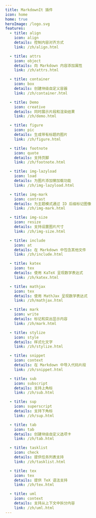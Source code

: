 ```yaml
---
title: MarkdownIt 插件
icon: home
home: true
heroImage: /logo.svg
features:
  - title: align
    icon: align
    details: 控制内容对齐方式
    link: /zh/align.html

  - title: attrs
    icon: object
    details: 向 Markdown 内容添加属性
    link: /zh/attrs.html

  - title: container
    icon: box
    details: 创建块级自定义容器
    link: /zh/container.html

  - title: Demo
    icon: creative
    details: 同时展示片段和渲染结果
    link: /zh/demo.html

  - title: figure
    icon: pic
    details: 生成带有标题的图片
    link: /zh/figure.html

  - title: footnote
    icon: quote
    details: 支持页脚
    link: /zh/footnote.html

  - title: img-lazyload
    icon: load
    details: 为图片添加懒加载功能
    link: /zh/img-lazyload.html

  - title: img-mark
    icon: contrast
    details: 为主题模式通过 ID 后缀标记图像
    link: /zh/img-mark.html

  - title: img-size
    icon: resize
    details: 支持设置图片尺寸
    link: /zh/img-size.html

  - title: include
    icon: at
    details: 在 Markdown 中包含其他文件
    link: /zh/include.html

  - title: katex
    icon: tex
    details: 使用 KaTeX 呈现数学表达式
    link: /zh/katex.html

  - title: mathjax
    icon: tex
    details: 使用 MathJax 呈现数学表达式
    link: /zh/mathjax.html

  - title: mark
    icon: write
    details: 标记和突出显示内容
    link: /zh/mark.html

  - title: stylize
    icon: style
    details: 样式化文字
    link: /zh/stylize.html

  - title: snippet
    icon: context
    details: 在 Markdown 中导入代码片段
    link: /zh/snippet.html

  - title: sub
    icon: subscript
    details: 支持上角标
    link: /zh/sub.html

  - title: sup
    icon: superscript
    details: 支持下角标
    link: /zh/sup.html

  - title: tab
    icon: tab
    details: 创建块级自定义选项卡
    link: /zh/tab.html

  - title: tasklist
    icon: check
    details: 提供任务列表支持
    link: /zh/tasklist.html

  - title: tex
    icon: tex
    details: 提供 TeX 语法支持
    link: /zh/tex.html

  - title: uml
    icon: context
    details: 支持从上下文中拆分内容
    link: /zh/uml.html
---
```

